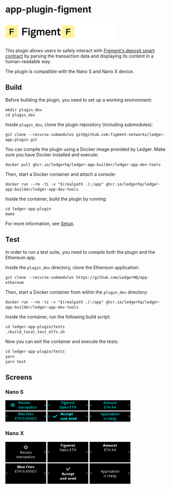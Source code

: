 # app-plugin-figment

<img src="assets/figment-logo-light.png#gh-light-mode-only" width="173" height="67">
<img src="assets/figment-logo-dark.png#gh-dark-mode-only" width="173" height="67">

This plugin allows users to safely interact with [Figment's deposit smart contract](https://etherscan.io/address/0xf0075b3cf8953d3e23b0ef65960913fd97eb5227) by parsing the transaction data and displaying its content in a human-readable way.

The plugin is compatible with the Nano S and Nano X device.

## Build

Before building the plugin, you need to set up a working environment:

```shell
mkdir plugin_dev
cd plugin_dev
```

Inside `plugin_dev`, clone the plugin repository (including submodules):

```shell
git clone --recurse-submodules git@github.com:figment-networks/ledger-app-plugin.git
```

You can compile the plugin using a Docker image provided by Ledger.
Make sure you have Docker installed and execute:

```shell
docker pull ghcr.io/ledgerhq/ledger-app-builder/ledger-app-dev-tools
```

Then, start a Docker container and attach a console:

```shell
docker run --rm -ti -v "$(realpath .):/app" ghcr.io/ledgerhq/ledger-app-builder/ledger-app-dev-tools
```

Inside the container, build the plugin by running:

```shell
cd ledger-app-plugin
make
```

For more information, see [Setup](https://developers.ledger.com/docs/dapp/embedded-plugin/environment-setup/).

## Test

In order to run a test suite, you need to compile both the plugin and the Ethereum app.

Inside the `plugin_dev` directory, clone the Ethereum application:

```shell
git clone --recurse-submodules https://github.com/LedgerHQ/app-ethereum
```

Then, start a Docker container from within the `plugin_dev` directory:

```shell
docker run --rm -ti -v "$(realpath .):/app" ghcr.io/ledgerhq/ledger-app-builder/ledger-app-dev-tools
```

Inside the container, run the following build script:

```shell
cd ledger-app-plugin/tests
./build_local_test_elfs.sh
```

Now you can exit the container and execute the tests:

```shell
cd ledger-app-plugin/tests
yarn
yarn test
```

## Screens

### Nano S

![](tests/snapshots/nanos_deposit/00000.png)
![](tests/snapshots/nanos_deposit/00001.png)
![](tests/snapshots/nanos_deposit/00002.png)
![](tests/snapshots/nanos_deposit/00003.png)
![](tests/snapshots/nanos_deposit/00004.png)
![](tests/snapshots/nanos_deposit/00005.png)


### Nano X

![](tests/snapshots/nanox_deposit/00000.png)
![](tests/snapshots/nanox_deposit/00001.png)
![](tests/snapshots/nanox_deposit/00002.png)
![](tests/snapshots/nanox_deposit/00003.png)
![](tests/snapshots/nanox_deposit/00004.png)
![](tests/snapshots/nanox_deposit/00005.png)
